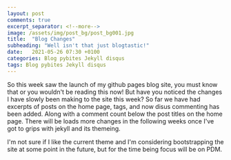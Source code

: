 ```yaml
---
layout: post
comments: true
excerpt_separator: <!--more-->
image: /assets/img/post_bg/post_bg001.jpg
title:  "Blog Changes"
subheading: "Well isn't that just blogtastic!"
date:   2021-05-26 07:30 +0100
categories: Blog pybites Jekyll disqus
tags: Blog pybites Jekyll disqus
---
```


So this week saw the launch of my github pages blog site, you must know that or you wouldn't be reading this now! But have you noticed the changes I have slowly been making to the site this week? So far we have had excerpts of posts on the home page, tags, and now disus commenting has been added. Along with a comment count below the post titles on the home page. There will be loads more <!--more-->changes in the following weeks once I've got to grips with jekyll and its themeing.

I'm not sure if I like the current theme and I'm considering bootstrapping the site at some point in the future, but for the time being focus will be on PDM.
